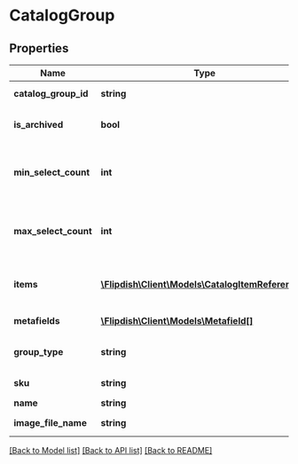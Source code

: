 # CatalogGroup

## Properties
Name | Type | Description | Notes
------------ | ------------- | ------------- | -------------
**catalog_group_id** | **string** | Unique catalog group id | [optional] 
**is_archived** | **bool** | Returns true if the group is archived | [optional] 
**min_select_count** | **int** | Minimum number of items that the user has to select | [optional] 
**max_select_count** | **int** | Maximum number of items that the user has to select | [optional] 
**items** | [**\Flipdish\\Client\Models\CatalogItemReference[]**](CatalogItemReference.md) | Collection of items associated with this product | [optional] 
**metafields** | [**\Flipdish\\Client\Models\Metafield[]**](Metafield.md) | Collection of metafields | [optional] 
**group_type** | **string** | Type of group (ModifierGroup, etc) | 
**sku** | **string** | Stock Keeping Unit (SKU) | 
**name** | **string** | Group name | 
**image_file_name** | **string** | Image File Name | [optional] 

[[Back to Model list]](../README.md#documentation-for-models) [[Back to API list]](../README.md#documentation-for-api-endpoints) [[Back to README]](../README.md)


